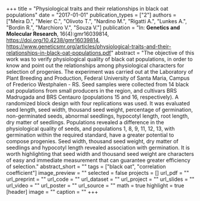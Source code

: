 +++
title = "Physiological traits and their relationships in black oat populations"
date = "2017-01-01"
publication_types = ["2"]
authors = ["Meira D.", "Meier C.", "Olivoto T.", "Nardino M.", "Rigatti A.", "Lunkes A.", "Bordin R.", "Marchioro V.", "Souza V."]
publication = "In: **Genetics and Molecular Research**, 16(4):gmr16039814, https://doi.org/10.4238/gmr16039814, https://www.geneticsmr.org/articles/physiological-traits-and-their-relationships-in-black-oat-populations.pdf"
abstract = "The objective of this work was to verify physiological quality of black oat populations, in order to know and point out the relationships among physiological characters for selection of progenies. The experiment was carried out at the Laboratory of Plant Breeding and Production, Federal University of Santa Maria, Campus of Frederico Westphalen - RS. Seed samples were collected from 14 black oat populations from small producers in the region, and cultivars BRS Madrugada and BRS Centauro (populations 15 and 16, respectively). A randomized block design with four replications was used. It was evaluated seed length, seed width, thousand seed weight, percentage of germination, non-germinated seeds, abnormal seedlings, hypocotyl length, root length, dry matter of seedlings. Populations revealed a difference in the physiological quality of seeds, and populations 1, 8, 9, 11, 12, 13, with germination within the required standard, have a greater potential to compose progenies. Seed width, thousand seed weight, dry matter of seedlings and hypocotyl length revealed association with germination. It is worth highlighting that seed width and thousand seed weight are characters of easy and immediate measurement that can guarantee greater efficiency of selection."
abstract_short = ""
tags = ["black oat", "correlation coefficient"]
image_preview = ""
selected = false
projects = []
url_pdf = ""
url_preprint = ""
url_code = ""
url_dataset = ""
url_project = ""
url_slides = ""
url_video = ""
url_poster = ""
url_source = ""
math = true
highlight = true
[header]
image = ""
caption = ""
+++
